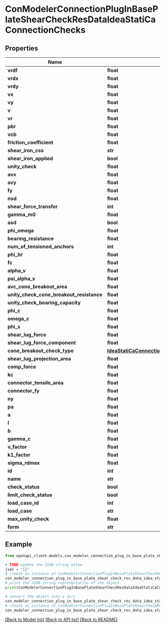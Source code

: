 # ConModelerConnectionPlugInBasePlateShearCheckResDataIdeaStatiCaConnectionChecks


## Properties

Name | Type | Description | Notes
------------ | ------------- | ------------- | -------------
**vrdf** | **float** |  | [optional] 
**vrdx** | **float** |  | [optional] 
**vrdy** | **float** |  | [optional] 
**vx** | **float** |  | [optional] 
**vy** | **float** |  | [optional] 
**v** | **float** |  | [optional] 
**vr** | **float** |  | [optional] 
**pbr** | **float** |  | [optional] 
**vcb** | **float** |  | [optional] 
**friction_coefficient** | **float** |  | [optional] 
**shear_iron_css** | **str** |  | [optional] 
**shear_iron_applied** | **bool** |  | [optional] 
**unity_check** | **float** |  | [optional] 
**avx** | **float** |  | [optional] 
**avy** | **float** |  | [optional] 
**fy** | **float** |  | [optional] 
**nsd** | **float** |  | [optional] 
**shear_force_transfer** | **int** |  | [optional] 
**gamma_m0** | **float** |  | [optional] 
**asd** | **bool** |  | [optional] 
**phi_omega** | **float** |  | [optional] 
**bearing_resistance** | **float** |  | [optional] 
**num_of_tensioned_anchors** | **int** |  | [optional] 
**phi_br** | **float** |  | [optional] 
**fc** | **float** |  | [optional] 
**alpha_v** | **float** |  | [optional] 
**psi_alpha_v** | **float** |  | [optional] 
**avc_cone_breakout_area** | **float** |  | [optional] 
**unity_check_cone_breakout_resistance** | **float** |  | [optional] 
**unity_check_bearing_capacity** | **float** |  | [optional] 
**phi_c** | **float** |  | [optional] 
**omega_c** | **float** |  | [optional] 
**phi_s** | **float** |  | [optional] 
**shear_lug_force** | **float** |  | [optional] 
**shear_lug_force_component** | **float** |  | [optional] 
**cone_breakout_check_type** | [**IdeaStatiCaConnectionBasicTypesDataConeBreakoutCheckTypeCIBasicTypes**](IdeaStatiCaConnectionBasicTypesDataConeBreakoutCheckTypeCIBasicTypes.md) |  | [optional] 
**shear_lug_projection_area** | **float** |  | [optional] 
**comp_force** | **float** |  | [optional] 
**kc** | **float** |  | [optional] 
**connector_tensile_area** | **float** |  | [optional] 
**connector_fy** | **float** |  | [optional] 
**ny** | **float** |  | [optional] 
**pa** | **float** |  | [optional] 
**a** | **float** |  | [optional] 
**l** | **float** |  | [optional] 
**b** | **float** |  | [optional] 
**gamma_c** | **float** |  | [optional] 
**v_factor** | **float** |  | [optional] 
**k1_factor** | **float** |  | [optional] 
**sigma_rdmax** | **float** |  | [optional] 
**id** | **int** |  | [optional] 
**name** | **str** |  | [optional] 
**check_status** | **bool** |  | [optional] 
**limit_check_status** | **bool** |  | [optional] 
**load_case_id** | **int** |  | [optional] 
**load_case** | **str** |  | [optional] 
**max_unity_check** | **float** |  | [optional] 
**form** | **str** |  | [optional] 

## Example

```python
from openapi_client.models.con_modeler_connection_plug_in_base_plate_shear_check_res_data_idea_stati_ca_connection_checks import ConModelerConnectionPlugInBasePlateShearCheckResDataIdeaStatiCaConnectionChecks

# TODO update the JSON string below
json = "{}"
# create an instance of ConModelerConnectionPlugInBasePlateShearCheckResDataIdeaStatiCaConnectionChecks from a JSON string
con_modeler_connection_plug_in_base_plate_shear_check_res_data_idea_stati_ca_connection_checks_instance = ConModelerConnectionPlugInBasePlateShearCheckResDataIdeaStatiCaConnectionChecks.from_json(json)
# print the JSON string representation of the object
print(ConModelerConnectionPlugInBasePlateShearCheckResDataIdeaStatiCaConnectionChecks.to_json())

# convert the object into a dict
con_modeler_connection_plug_in_base_plate_shear_check_res_data_idea_stati_ca_connection_checks_dict = con_modeler_connection_plug_in_base_plate_shear_check_res_data_idea_stati_ca_connection_checks_instance.to_dict()
# create an instance of ConModelerConnectionPlugInBasePlateShearCheckResDataIdeaStatiCaConnectionChecks from a dict
con_modeler_connection_plug_in_base_plate_shear_check_res_data_idea_stati_ca_connection_checks_from_dict = ConModelerConnectionPlugInBasePlateShearCheckResDataIdeaStatiCaConnectionChecks.from_dict(con_modeler_connection_plug_in_base_plate_shear_check_res_data_idea_stati_ca_connection_checks_dict)
```
[[Back to Model list]](../README.md#documentation-for-models) [[Back to API list]](../README.md#documentation-for-api-endpoints) [[Back to README]](../README.md)


